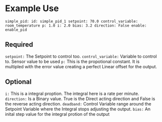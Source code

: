 # Example Use

`simple_pid:
  id: simple_pid_1
  setpoint: 70.0
  control_variable: room_temperature
  p: 1.0
  i: 2.0
  bias: 3.2
  direction: False
  enable: enable_pid
  `

## Required

`setpoint:` The Setpoint to control too. 
`control_variable:` Variable to control to. Sensor value to be used
`p:` This is the propotional constant. It is multipled with the error value creating a perfect Linear offset for the output.

## Optional

`i:` This is a integral proption. The integral here is a rate per minute.
`direction:` Is a Binary value. True is the Direct acting direction and False is the reverse acting direction.
`deadband:` Control Variable range around the Setpoint Variable where the Integral stops adjusting the output.
`bias:` An inital step value for the integral protion of the output
